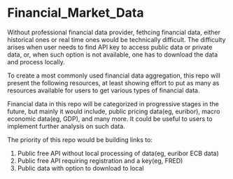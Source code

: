 # Financial_Market_Data

Without professional financial data provider, fethcing financial data, either historical ones or real time ones would be technically difficult. The difficulty arises when user needs to find API key to access public data or private data, or, when such option is not available, one has to download the data and process locally.

To create a most commonly used financial data aggregation, this repo will present the following resources, at least showing effort to put as many as resources available for users to get various types of financial data.

Financial data in this repo will be categorized in progressive stages in the future, but mainly it would include, public pricing data(eg, euribor), macro economic data(eg, GDP), and many more. It could be useful to users to implement further analysis on such data.

The priority of this repo would be building links to:
1. Public free API without local processing of data(eg, euribor ECB data)
2. Public free API requiring registration and a key(eg, FRED)
3. Public data with option to download to local
